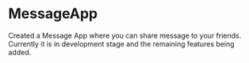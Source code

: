 # MessageApp

Created a Message App where you can share message to your friends.
Currently it is in development stage and the remaining features being added.
